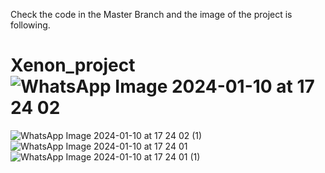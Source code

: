 Check the code in the Master Branch and the image of the project is following.

# Xenon_project![WhatsApp Image 2024-01-10 at 17 24 02](https://github.com/Saurabh-090/Xenon_project/assets/93677566/9b9403ac-b86d-4b0b-9638-89cf428a8b9e)
![WhatsApp Image 2024-01-10 at 17 24 02 (1)](https://github.com/Saurabh-090/Xenon_project/assets/93677566/1ccda72c-38ec-4c59-87ef-3268d0345237)
![WhatsApp Image 2024-01-10 at 17 24 01](https://github.com/Saurabh-090/Xenon_project/assets/93677566/9fe38396-a2dd-4c39-97ce-cc264d665840)
![WhatsApp Image 2024-01-10 at 17 24 01 (1)](https://github.com/Saurabh-090/Xenon_project/assets/93677566/039fa21f-1a0d-48d0-b43d-cc3946533dcd)
